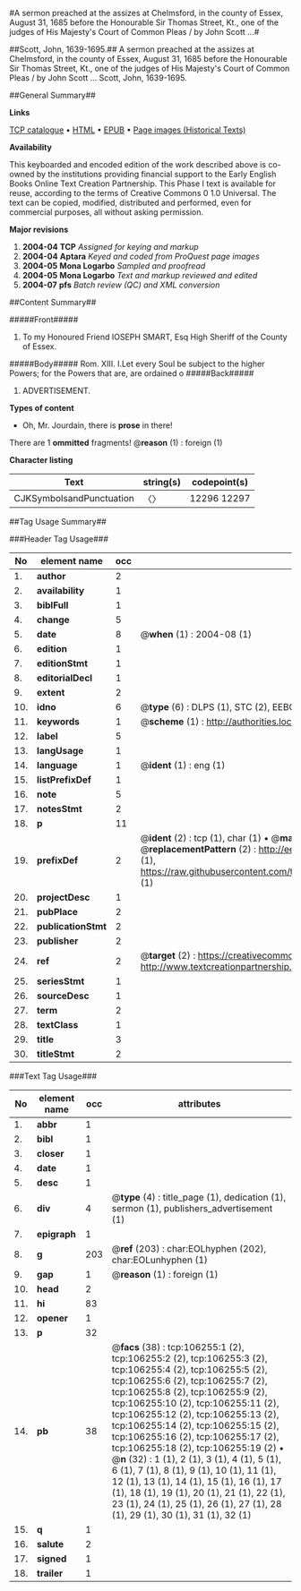#A sermon preached at the assizes at Chelmsford, in the county of Essex, August 31, 1685 before the Honourable Sir Thomas Street, Kt., one of the judges of His Majesty's Court of Common Pleas / by John Scott ...#

##Scott, John, 1639-1695.##
A sermon preached at the assizes at Chelmsford, in the county of Essex, August 31, 1685 before the Honourable Sir Thomas Street, Kt., one of the judges of His Majesty's Court of Common Pleas / by John Scott ...
Scott, John, 1639-1695.

##General Summary##

**Links**

[TCP catalogue](http://www.ota.ox.ac.uk/tcp/)  • 
[HTML](http://tei.it.ox.ac.uk/tcp/Texts-HTML/free/A58/A58816.html)  • 
[EPUB](http://tei.it.ox.ac.uk/tcp/Texts-EPUB/free/A58/A58816.epub) • 
[Page images (Historical Texts)](https://data.historicaltexts.jisc.ac.uk/view?pubId=eebo-17215139e&pageId=eebo-17215139e-106255-1)

**Availability**

This keyboarded and encoded edition of the
	       work described above is co-owned by the institutions
	       providing financial support to the Early English Books
	       Online Text Creation Partnership. This Phase I text is
	       available for reuse, according to the terms of Creative
	       Commons 0 1.0 Universal. The text can be copied,
	       modified, distributed and performed, even for
	       commercial purposes, all without asking permission.

**Major revisions**

1. __2004-04__ __TCP__ *Assigned for keying and markup*
1. __2004-04__ __Aptara__ *Keyed and coded from ProQuest page images*
1. __2004-05__ __Mona Logarbo__ *Sampled and proofread*
1. __2004-05__ __Mona Logarbo__ *Text and markup reviewed and edited*
1. __2004-07__ __pfs__ *Batch review (QC) and XML conversion*

##Content Summary##

#####Front#####

1. To my Honoured Friend
IOSEPH SMART, Esq
High Sheriff of the County of Essex.

#####Body#####
Rom. XIII. I.Let every Soul be subject to the higher
Powers; for the Powers that are, are
ordained o
#####Back#####

1. ADVERTISEMENT.

**Types of content**

  * Oh, Mr. Jourdain, there is **prose** in there!

There are 1 **ommitted** fragments! 
 @__reason__ (1) : foreign (1)

**Character listing**


|Text|string(s)|codepoint(s)|
|---|---|---|
|CJKSymbolsandPunctuation|〈〉|12296 12297|

##Tag Usage Summary##

###Header Tag Usage###

|No|element name|occ|attributes|
|---|---|---|---|
|1.|__author__|2||
|2.|__availability__|1||
|3.|__biblFull__|1||
|4.|__change__|5||
|5.|__date__|8| @__when__ (1) : 2004-08 (1)|
|6.|__edition__|1||
|7.|__editionStmt__|1||
|8.|__editorialDecl__|1||
|9.|__extent__|2||
|10.|__idno__|6| @__type__ (6) : DLPS (1), STC (2), EEBO-CITATION (1), OCLC (1), VID (1)|
|11.|__keywords__|1| @__scheme__ (1) : http://authorities.loc.gov/ (1)|
|12.|__label__|5||
|13.|__langUsage__|1||
|14.|__language__|1| @__ident__ (1) : eng (1)|
|15.|__listPrefixDef__|1||
|16.|__note__|5||
|17.|__notesStmt__|2||
|18.|__p__|11||
|19.|__prefixDef__|2| @__ident__ (2) : tcp (1), char (1)  •  @__matchPattern__ (2) : ([0-9\-]+):([0-9IVX]+) (1), (.+) (1)  •  @__replacementPattern__ (2) : http://eebo.chadwyck.com/downloadtiff?vid=$1&page=$2 (1), https://raw.githubusercontent.com/textcreationpartnership/Texts/master/tcpchars.xml#$1 (1)|
|20.|__projectDesc__|1||
|21.|__pubPlace__|2||
|22.|__publicationStmt__|2||
|23.|__publisher__|2||
|24.|__ref__|2| @__target__ (2) : https://creativecommons.org/publicdomain/zero/1.0/ (1), http://www.textcreationpartnership.org/docs/. (1)|
|25.|__seriesStmt__|1||
|26.|__sourceDesc__|1||
|27.|__term__|2||
|28.|__textClass__|1||
|29.|__title__|3||
|30.|__titleStmt__|2||


###Text Tag Usage###

|No|element name|occ|attributes|
|---|---|---|---|
|1.|__abbr__|1||
|2.|__bibl__|1||
|3.|__closer__|1||
|4.|__date__|1||
|5.|__desc__|1||
|6.|__div__|4| @__type__ (4) : title_page (1), dedication (1), sermon (1), publishers_advertisement (1)|
|7.|__epigraph__|1||
|8.|__g__|203| @__ref__ (203) : char:EOLhyphen (202), char:EOLunhyphen (1)|
|9.|__gap__|1| @__reason__ (1) : foreign (1)|
|10.|__head__|2||
|11.|__hi__|83||
|12.|__opener__|1||
|13.|__p__|32||
|14.|__pb__|38| @__facs__ (38) : tcp:106255:1 (2), tcp:106255:2 (2), tcp:106255:3 (2), tcp:106255:4 (2), tcp:106255:5 (2), tcp:106255:6 (2), tcp:106255:7 (2), tcp:106255:8 (2), tcp:106255:9 (2), tcp:106255:10 (2), tcp:106255:11 (2), tcp:106255:12 (2), tcp:106255:13 (2), tcp:106255:14 (2), tcp:106255:15 (2), tcp:106255:16 (2), tcp:106255:17 (2), tcp:106255:18 (2), tcp:106255:19 (2)  •  @__n__ (32) : 1 (1), 2 (1), 3 (1), 4 (1), 5 (1), 6 (1), 7 (1), 8 (1), 9 (1), 10 (1), 11 (1), 12 (1), 13 (1), 14 (1), 15 (1), 16 (1), 17 (1), 18 (1), 19 (1), 20 (1), 21 (1), 22 (1), 23 (1), 24 (1), 25 (1), 26 (1), 27 (1), 28 (1), 29 (1), 30 (1), 31 (1), 32 (1)|
|15.|__q__|1||
|16.|__salute__|2||
|17.|__signed__|1||
|18.|__trailer__|1||
